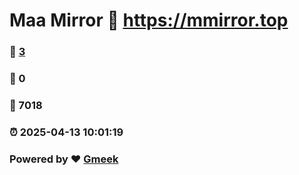 # Maa Mirror :link: https://mmirror.top 
### :page_facing_up: [3](https://mmirror.top/tag.html) 
### :speech_balloon: 0 
### :hibiscus: 7018 
### :alarm_clock: 2025-04-13 10:01:19 
### Powered by :heart: [Gmeek](https://github.com/Meekdai/Gmeek)
